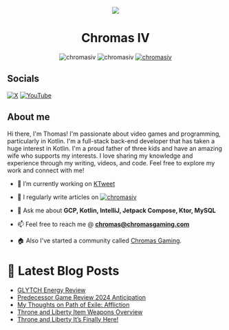 <p align="center"> <img src="https://github.com/ChromasIV/ChromasIV/assets/5700984/3a3ca945-cf32-4dd8-aca1-643a22df7ec9"/></p>

<h1 align="Center"> Chromas IV </h1>
<p align="center"> <img src="https://komarev.com/ghpvc/?username=chromasiv&style=for-the-badge" alt="chromasiv" />
<img src="https://img.shields.io/github/sponsors/chromasiv?style=for-the-badge" alt="chromasiv" /></a>
<a href="https://discord.gg/GufSeXXUe2" target="blank"><img src="https://img.shields.io/discord/1068199152678338612?style=for-the-badge&color=blue" alt="chromasiv" /></a>
</p>


## Socials
[![X](https://img.shields.io/twitter/follow/chromasiv?logo=X&color=blue)](https://twitter.com/ChromasIV)
[![YouTube](https://img.shields.io/badge/YouTube-%23FF0000.svg?logo=YouTube&logoColor=white)](https://youtube.com/@chromasgaming)
<!-- [![Top Langs](https://github-readme-stats.vercel.app/api/top-langs/?username=chromasiv&theme=dark)](https://github.com/anuraghazra/github-readme-stats) -->
<!-- [![GitHub stats](https://github-readme-stats.vercel.app/api?username=chromasiv&theme=dark)](https://github.com/anuraghazra/github-readme-stats) -->
## About me
Hi there, I'm Thomas! I'm passionate about video games and programming, particularly in Kotlin. I'm a full-stack back-end developer that has taken a huge interest in Kotlin. I'm a proud father of three kids and have an amazing wife who supports my interests. I love sharing my knowledge and experience through my writing, videos, and code. Feel free to explore my work and connect with me! 
<!--Intro start-->
- 🔭 I’m currently working on [KTweet](https://github.com/ChromasIV/KTweet)

- 📝 I regularly write articles on <a href="https://chromasgaming.com" target="blank"><img src="https://img.shields.io/badge/chromasgaming-blue?style=for-the-badge" alt="chromasiv" /></a> 

- 💬 Ask me about **GCP, Kotlin, IntelliJ, Jetpack Compose, Ktor, MySQL**

- 📫 Feel free to reach me @ **chromas@chromasgaming.com**

- 🏠 Also I've started a community called [Chromas Gaming](https://discord.gg/GufSeXXUe2).
<!--Intro end-->



# 📩 Latest Blog Posts
<!-- BLOG-POST-LIST:START -->
- [GLYTCH Energy Review](https://chromasgaming.com/glytch-energy-review/)
- [Predecessor Game Review 2024 Anticipation](https://chromasgaming.com/predecessor-game-review-2024-anticipation/)
- [My Thoughts on Path of Exile: Affliction](https://chromasgaming.com/my-thoughts-on-path-of-exile-affliction/)
- [Throne and Liberty Item Weapons Overview](https://chromasgaming.com/throne-and-liberty-item-weapons-overview/)
- [Throne and Liberty It’s Finally Here!](https://chromasgaming.com/throne-and-liberty-its-finally-here/)
<!-- BLOG-POST-LIST:END -->
